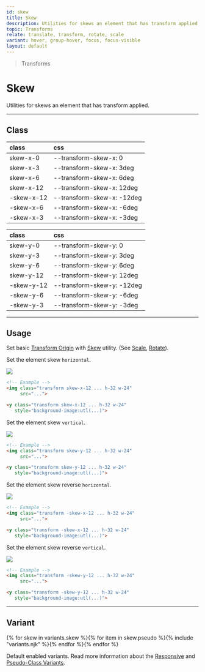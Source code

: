 ```yaml
---
id: skew
title: Skew
description: Utilities for skews an element that has transform applied.
topic: Transforms
relate: translate, transform, rotate, scale
variant: hover, group-hover, focus, focus-visible
layout: default
---
```


> Transforms

# Skew

Utilities for skews an element that has transform applied.

---

## Class

| <span class="px-3 py-1 text-white (dark)text-charcoal-100 bg-charcoal-100 (dark)bg-gray-600 rounded-full">class</span> | <span class="px-3 py-1 text-white (dark)text-charcoal-100 bg-charcoal-100 (dark)bg-gray-600 rounded-full">css</span> |
|:--|:--|
| skew-x-0 | --transform-skew-x: 0 |
| skew-x-3 | --transform-skew-x: 3deg |
| skew-x-6 | --transform-skew-x: 6deg |
| skew-x-12 | --transform-skew-x: 12deg |
| -skew-x-12 | --transform-skew-x: -12deg |
| -skew-x-6 | --transform-skew-x: -6deg |
| -skew-x-3 | --transform-skew-x: -3deg |

| <span class="px-3 py-1 text-white (dark)text-charcoal-100 bg-charcoal-100 (dark)bg-gray-600 rounded-full">class</span> | <span class="px-3 py-1 text-white (dark)text-charcoal-100 bg-charcoal-100 (dark)bg-gray-600 rounded-full">css</span> |
|:--|:--|
| skew-y-0 | --transform-skew-y: 0 |
| skew-y-3 | --transform-skew-y: 3deg |
| skew-y-6 | --transform-skew-y: 6deg |
| skew-y-12 | --transform-skew-y: 12deg |
| -skew-y-12 | --transform-skew-y: -12deg |
| -skew-y-6 | --transform-skew-y: -6deg |
| -skew-y-3 | --transform-skew-y: -3deg |

---

## Usage

Set basic [Transform Origin](/transform-origin/) with [Skew](/skew/) utility. (See [Scale](/scale/), [Rotate](/rotate/)).

Set the element skew `horizontal`.

<y class="my-6 mx-auto w-32">
  <y class="h-24 w-24 bg-red-300 flex justify-center items-center">
    <img class="h-20 w-20 transform skew-x-12 rounded shadow"
       src="https://picsum.photos/80?=1">
  </y>
</y>

```html
<!-- Example -->
<img class="transform skew-x-12 ... h-32 w-24"
     src="...">

<y class="transform skew-x-12 ... h-32 w-24"
   style="background-image:utl(...)">
```

Set the element skew `vertical`.

<y class="my-6 mx-auto w-32">
  <y class="h-24 w-24 bg-red-300 flex justify-center items-center">
    <img class="h-20 w-20 transform skew-y-12 rounded shadow"
       src="https://picsum.photos/80?=1">
  </y>
</y>

```html
<!-- Example -->
<img class="transform skew-y-12 ... h-32 w-24"
     src="...">

<y class="transform skew-y-12 ... h-32 w-24"
   style="background-image:utl(...)">
```

Set the element skew reverse `horizontal`.

<y class="my-6 mx-auto w-32">
  <y class="h-24 w-24 bg-red-300 flex justify-center items-center">
    <img class="h-20 w-20 transform -skew-x-12 rounded shadow"
       src="https://picsum.photos/80?=1">
  </y>
</y>

```html
<!-- Example -->
<img class="transform -skew-x-12 ... h-32 w-24"
     src="...">

<y class="transform -skew-x-12 ... h-32 w-24"
   style="background-image:utl(...)">
```

Set the element skew reverse `vertical`.

<y class="my-6 mx-auto w-32">
  <y class="h-24 w-24 bg-red-300 flex justify-center items-center">
    <img class="h-20 w-20 transform -skew-y-12 rounded shadow"
       src="https://picsum.photos/80?=1">
  </y>
</y>

```html
<!-- Example -->
<img class="transform -skew-y-12 ... h-32 w-24"
     src="...">

<y class="transform -skew-y-12 ... h-32 w-24"
   style="background-image:utl(...)">
```

---

## Variant

<y class="flex flex-gap-2 flex-wrap justify-start items-center">{% for skew in variants.skew %}{% for item in skew.pseudo %}{% include "variants.njk" %}{% endfor %}{% endfor %}</y>

Default enabled variants. Read more information about the [Responsive](/responsive) and [Pseudo-Class Variants](/pseudo-class-variants/).

